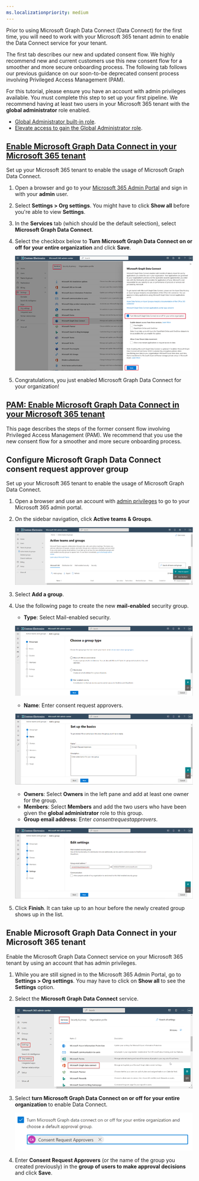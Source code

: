 ```yaml
---
ms.localizationpriority: medium
---
```


<!-- markdownlint-disable MD002 MD041 -->

Prior to using Microsoft Graph Data Connect (Data Connect) for the first time, you will need to work with your Microsoft 365 tenant admin to enable the Data Connect service for your tenant. 

The first tab describes our new and updated consent flow. We highly recommend new and current customers use this new consent flow for a smoother and more secure onboarding process. The following tab follows our previous guidance on our soon-to-be deprecated consent process involving Privileged Access Management (PAM).

For this tutorial, please ensure you have an account with admin privileges available. You must complete this step to set up your first pipeline. We recommend having at least two users in your Microsoft 365 tenant with the **global administrator** role enabled.

- [Global Administrator built-in role](/azure/active-directory/roles/permissions-reference#global-administrator).
- [Elevate access to gain the Global Administrator role](/azure/role-based-access-control/elevate-access-global-admin).

## [Enable Microsoft Graph Data Connect in your Microsoft 365 tenant](#tab/NewConsentFlow)

Set up your Microsoft 365 tenant to enable the usage of Microsoft Graph Data Connect.

1. Open a browser and go to your [Microsoft 365 Admin Portal](https://admin.microsoft.com/) and sign in with your **admin** user. 

1. Select **Settings > Org settings**. You might have to click **Show all** before you're able to view **Settings**.

1. In the **Services** tab (which should be the default selection), select **Microsoft Graph Data Connect**.

1. Select the checkbox below to **Turn Microsoft Graph Data Connect on or off for your entire organization** and click **Save**.
    
    ![A screenshot showing how to enable data connect in the Microsoft 365 admin center.](../concepts/images/data-connect-new-consent-flow-enable-mgdc.png)

1. Congratulations, you just enabled Microsoft Graph Data Connect for your organization!

## [PAM: Enable Microsoft Graph Data Connect in your Microsoft 365 tenant](#tab/PAMConsentFlow)

This page describes the steps of the former consent flow involving Privileged Access Management (PAM). We recommend that you use the new consent flow for a smoother and more secure onboarding process.

## Configure Microsoft Graph Data Connect consent request approver group

Set up your Microsoft 365 tenant to enable the usage of Microsoft Graph Data Connect.

1. Open a browser and use an account with [admin privileges](https://admin.microsoft.com/) to go to your Microsoft 365 admin portal.

1. On the sidebar navigation, click **Active teams & Groups**.

    ![A screenshot showing the active groups in the Microsoft 365 admin center.](../concepts/images/data-connect-m365-act-grp.png)

1. Select **Add a group**.

1. Use the following page to create the new **mail-enabled** security group.
   - **Type**: Select Mail-enabled security.

    ![A screenshot showing a user selecting the mail-enabled security for a new group in the Microsoft 365 admin center.](../concepts/images/data-connect-m365-mail-sec.png)

   - **Name**: Enter consent request approvers.

    ![A screenshot showing a user is giving the group a name of "Consent Request Approvers" in the Microsoft 365 admin center.](../concepts/images/data-connect-m365-cons-apprv.png)

   - **Owners**: Select **Owners** in the left pane and add at least one owner for the group.
   - **Members**: Select **Members** and add the two users who have been given the **global administrator** role to this group.
   - **Group email address**: Enter *consentrequestapprovers*.

    ![A screenshot showing a user creating the email address for the previously created group in the Microsoft 365 admin center.](../concepts/images/data-connect-m365-cons-apprv-pref.png)

1. Click **Finish**. It can take up to an hour before the newly created group shows up in the list. 


## Enable Microsoft Graph Data Connect in your Microsoft 365 tenant

Enable the Microsoft Graph Data Connect service on your Microsoft 365 tenant by using an account that has admin privileges.

1. While you are still signed in to the Microsoft 365 Admin Portal, go to **Settings > Org settings**. You may have to click on **Show all** to see the **Settings** option.

1. Select the **Microsoft Graph Data Connect** service.

    ![A screenshot showing the "Services" in the "Org settings" blade. A user is toggling on the Microsoft Graph Data Connect service in the Microsoft 365 admin center.](../concepts/images/data-connect-m365-mgdc-toggle.png)

1. Select **turn Microsoft Graph Data Connect on or off for your entire organization** to enable Data Connect.

    ![A screenshot showing the checkbox you have to tick in order to enable Data Connect for your entire organization.](../concepts/images/data-connect-m365-enable-mgdc-for-org.png)

1. Enter **Consent Request Approvers** (or the name of the group you created previously) in the **group of users to make approval decisions** and click **Save**.
